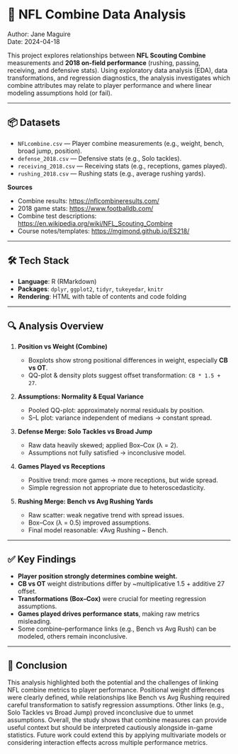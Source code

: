 # 🏈 NFL Combine Data Analysis

Author: Jane Maguire  
Date: 2024-04-18

This project explores relationships between **NFL Scouting Combine** measurements and **2018 on-field performance** (rushing, passing, receiving, and defensive stats). Using exploratory data analysis (EDA), data transformations, and regression diagnostics, the analysis investigates which combine attributes may relate to player performance and where linear modeling assumptions hold (or fail).

---

## 📦 Datasets

- `NFLcombine.csv` — Player combine measurements (e.g., weight, bench, broad jump, position).
- `defense_2018.csv` — Defensive stats (e.g., Solo tackles).
- `receiving_2018.csv` — Receiving stats (e.g., receptions, games played).
- `rushing_2018.csv` — Rushing stats (e.g., average rushing yards).

**Sources**
- Combine results: https://nflcombineresults.com/
- 2018 game stats: https://www.footballdb.com/
- Combine test descriptions: https://en.wikipedia.org/wiki/NFL_Scouting_Combine
- Course notes/templates: https://mgimond.github.io/ES218/

---

## 🛠️ Tech Stack

- **Language**: R (RMarkdown)
- **Packages**: `dplyr`, `ggplot2`, `tidyr`, `tukeyedar`, `knitr`
- **Rendering**: HTML with table of contents and code folding

---

## 🔍 Analysis Overview

1. **Position vs Weight (Combine)**
   - Boxplots show strong positional differences in weight, especially **CB vs OT**.
   - QQ-plot & density plots suggest offset transformation: `CB * 1.5 + 27`.

2. **Assumptions: Normality & Equal Variance**
   - Pooled QQ-plot: approximately normal residuals by position.
   - S–L plot: variance independent of medians → constant spread.

3. **Defense Merge: Solo Tackles vs Broad Jump**
   - Raw data heavily skewed; applied Box–Cox (λ = 2).
   - Assumptions not fully satisfied → inconclusive model.

4. **Games Played vs Receptions**
   - Positive trend: more games → more receptions, but wide spread.
   - Simple regression not appropriate due to heteroscedasticity.

5. **Rushing Merge: Bench vs Avg Rushing Yards**
   - Raw scatter: weak negative trend with spread issues.
   - Box–Cox (λ = 0.5) improved assumptions.
   - Final model reasonable: √Avg Rushing ~ Bench.

---

## ✅ Key Findings

- **Player position strongly determines combine weight.**
- **CB vs OT** weight distributions differ by ~multiplicative 1.5 + additive 27 offset.
- **Transformations (Box–Cox)** were crucial for meeting regression assumptions.
- **Games played drives performance stats**, making raw metrics misleading.
- Some combine–performance links (e.g., Bench vs Avg Rush) can be modeled, others remain inconclusive.

---

## 🏁 Conclusion

This analysis highlighted both the potential and the challenges of linking NFL combine metrics to player performance. Positional weight differences were clearly defined, while relationships like Bench vs Avg Rushing required careful transformation to satisfy regression assumptions. Other links (e.g., Solo Tackles vs Broad Jump) proved inconclusive due to unmet assumptions. Overall, the study shows that combine measures can provide useful context but should be interpreted cautiously alongside in-game statistics. Future work could extend this by applying multivariate models or considering interaction effects across multiple performance metrics.
